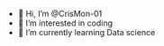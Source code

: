 - 👋 Hi, I’m @CrisMon-01
- 👀 I’m interested in coding
- 🌱 I’m currently learning Data science

<!---
CrisMon-01/CrisMon-01 is a ✨ special ✨ repository because its `README.md` (this file) appears on your GitHub profile.
You can click the Preview link to take a look at your changes.
--->
